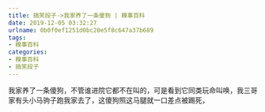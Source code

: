 ```yaml
---
title: 搞笑段子->我家养了一条傻狗 | 糗事百科
date: 2019-12-05 03:32:27
urlname: 0b0f0ef1251d0bc20e5f8c647a37b689
tags: 
- 糗事百科
categories:
- 糗事百科
- 搞笑段子
---
```

我家养了一条傻狗，不管谁进院它都不在叫的，可是看到它同类玩命叫唤，我三哥家有头小马驹子跑我家去了，这傻狗照这马腿就一口差点被踢死，



